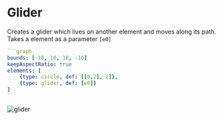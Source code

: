 # Glider

Creates a glider which lives on another element and moves along its path. Takes a element as a parameter `[e0]`

````yaml
```graph
bounds: [-10, 10, 10, -10]
keepAspectRatio: true
elements: [
	{type: circle, def: [[0,2], 2]},
	{type: glider, def: [e0]}
]
```
````

![glider](imgs/Glider-graph-1.png)

